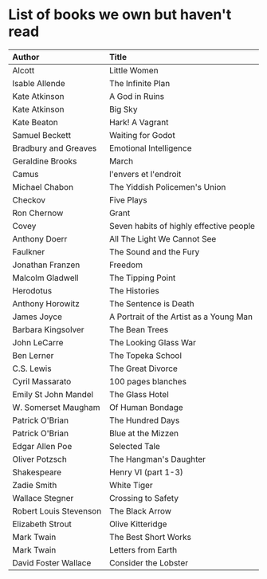 # List of books we own but haven't read

Author | Title 
:------ |:------
Alcott | Little Women
Isable Allende | The Infinite Plan
Kate Atkinson | A God in Ruins
Kate Atkinson | Big Sky
Kate Beaton | Hark! A Vagrant
Samuel Beckett | Waiting for Godot
Bradbury and Greaves | Emotional Intelligence
Geraldine Brooks | March
Camus | l'envers et l'endroit
Michael Chabon | The Yiddish Policemen's Union
Checkov | Five Plays
Ron Chernow | Grant
Covey | Seven habits of highly effective people
Anthony Doerr | All The Light We Cannot See
Faulkner | The Sound and the Fury
Jonathan Franzen | Freedom
Malcolm Gladwell | The Tipping Point
Herodotus | The Histories
Anthony Horowitz | The Sentence is Death
James Joyce | A Portrait of the Artist as a Young Man
Barbara Kingsolver | The Bean Trees
John LeCarre | The Looking Glass War
Ben Lerner | The Topeka School
C.S. Lewis | The Great Divorce
Cyril Massarato | 100 pages blanches
Emily St John Mandel | The Glass Hotel
W. Somerset Maugham | Of Human Bondage
Patrick O'Brian | The Hundred Days
Patrick O'Brian | Blue at the Mizzen
Edgar Allen Poe | Selected Tale
Oliver Potzsch | The Hangman's Daughter
Shakespeare | Henry VI (part 1-3)
Zadie Smith | White Tiger
Wallace Stegner | Crossing to Safety
Robert Louis Stevenson | The Black Arrow
Elizabeth Strout | Olive Kitteridge
Mark Twain | The Best Short Works
Mark Twain | Letters from Earth
David Foster Wallace | Consider the Lobster
